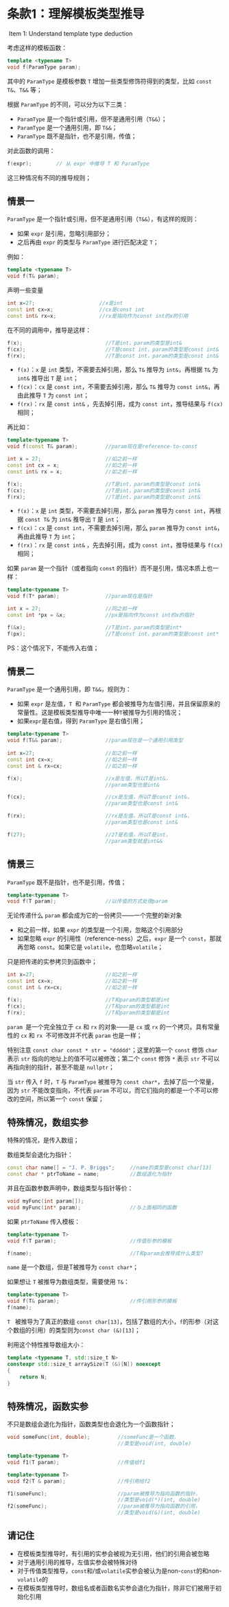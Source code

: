 # 条款1：理解模板类型推导

​		Item 1: Understand template type deduction

考虑这样的模板函数：

````c++
template <typename T>
void f(ParamType param);
````

其中的 `ParamType` 是模板参数 `T` 增加一些类型修饰符得到的类型，比如 `const  T&`、`T&&` 等；

根据 `ParamType` 的不同，可以分为以下三类：

- `ParamType` 是一个指针或引用，但不是通用引用（`T&&`）；
- `ParamType` 是一个通用引用，即 `T&&`；
- `ParamType` 既不是指针，也不是引用，传值；

对此函数的调用：

```` c++
f(expr);		// 从 expr 中推导 T 和 ParamType
````

这三种情况有不同的推导规则；



## 情景一

`ParamType` 是一个指针或引用，但不是通用引用（`T&&`），有这样的规则：

- 如果 `expr` 是引用，忽略引用部分；
- 之后再由 `expr` 的类型与 `ParamType` 进行匹配决定 `T`；

例如：

````c++
template <typename T>
void f(T& param);
````

声明一些变量

````c++
int x=27;                     //x是int
const int cx=x;               //cx是const int
const int& rx=x;              //rx是指向作为const int的x的引用
````

在不同的调用中，推导是这样：

````c++
f(x);                           //T是int，param的类型是int&
f(cx);                          //T是const int，param的类型是const int&
f(rx);                          //T是const int，param的类型是const int&
````

- `f(x)`：`x` 是 `int` 类型，不需要去掉引用，那么 `T&` 推导为 `int&`，再根据 `T&` 为 `int&` 推导出 `T` 是 `int`；
- `f(cx)`：`cx` 是 `const int`，不需要去掉引用，那么 `T&` 推导为 `const int&`，再由此推导 `T` 为 `const int`；
- `f(rx)`：`rx` 是 `const int&` ，先去掉引用，成为 `const int`，推导结果与 `f(cx)` 相同；

再比如：

````c++
template<typename T>
void f(const T& param);         //param现在是reference-to-const

int x = 27;                     //如之前一样
const int cx = x;               //如之前一样
const int& rx = x;              //如之前一样

f(x);                           //T是int，param的类型是const int&
f(cx);                          //T是int，param的类型是const int&
f(rx);                          //T是int，param的类型是const int&
````

- `f(x)`：`x` 是 `int` 类型，不需要去掉引用，那么 `param` 推导为 `const int`，再根据 `const T&` 为 `int&` 推导出 `T` 是 `int`；
- `f(cx)`：`cx` 是 `const int`，不需要去掉引用，那么 `param` 推导为 `const int&`，再由此推导 `T` 为 `int`；
- `f(rx)`：`rx` 是 `const int&` ，先去掉引用，成为 `const int`，推导结果与 `f(cx)` 相同；

如果 `param` 是一个指针（或者指向 `const` 的指针）而不是引用，情况本质上也一样：

````c++
template<typename T>
void f(T* param);               //param现在是指针

int x = 27;                     //同之前一样
const int *px = &x;             //px是指向作为const int的x的指针

f(&x);                          //T是int，param的类型是int*
f(px);                          //T是const int，param的类型是const int*
````

PS：这个情况下，不能传入右值；



## 情景二

`ParamType` 是一个通用引用，即 `T&&`，规则为：

- 如果 `expr` 是左值，`T `和 `ParamType` 都会被推导为左值引用，并且保留原来的常量性。这是模板类型推导中唯一一种`T`被推导为引用的情况；
- 如果`expr`是右值，得到 `ParamType` 是右值引用；

````c++
template<typename T>
void f(T&& param);              //param现在是一个通用引用类型
		
int x=27;                       //如之前一样
const int cx=x;                 //如之前一样
const int & rx=cx;              //如之前一样

f(x);                           //x是左值，所以T是int&，
                                //param类型也是int&

f(cx);                          //cx是左值，所以T是const int&，
                                //param类型也是const int&

f(rx);                          //rx是左值，所以T是const int&，
                                //param类型也是const int&

f(27);                          //27是右值，所以T是int，
                                //param类型就是int&&
````



## 情景三

`ParamType` 既不是指针，也不是引用，传值；

````c++
template<typename T>
void f(T param);                //以传值的方式处理param
````

无论传递什么 `param` 都会成为它的一份拷贝——一个完整的新对象

- 和之前一样，如果 `expr` 的类型是一个引用，忽略这个引用部分
- 如果忽略 `expr` 的引用性（reference-ness）之后，`expr` 是一个 `const`，那就再忽略 `const`。如果它是 `volatile`，也忽略`volatile`；

只是把传递的实参拷贝到函数中；

````c++
int x=27;                       //如之前一样
const int cx=x;                 //如之前一样
const int & rx=cx;              //如之前一样

f(x);                           //T和param的类型都是int
f(cx);                          //T和param的类型都是int
f(rx);                          //T和param的类型都是int
````

`param `是一个完全独立于 `cx` 和 `rx` 的对象——是 `cx` 或 `rx` 的一个拷贝。具有常量性的 `cx` 和 `rx `不可修改并不代表 `param` 也是一样；

特别注意 `const char const * str = "ddddd"`；这里的第一个 `const` 修饰 `char` 表示 `str` 指向的地址上的值不可以被修改；第二个 `const` 修饰 `*` 表示 `str` 不可以再指向别的指针，甚至不能是 `nullptr`；

当 `str` 传入 `f` 时，`T` 与 `ParamType` 被推导为 `const char*`，去掉了后一个常量，因为 `str` 不能改变指向，不代表 `param` 不可以，而它们指向的都是一个不可以修改的空间，所以第一个 `const` 保留；



## 特殊情况，数组实参

特殊的情况，是传入数组；

数组类型会退化为指针：

````c++
const char name[] = "J. P. Briggs";     //name的类型是const char[13]
const char * ptrToName = name;          //数组退化为指针
````

并且在函数参数声明中，数组类型与指针等价：

````c++
void myFunc(int param[]);
void myFunc(int* param);                //与上面相同的函数
````

如果 `ptrToName` 传入模板：

````c++
template<typename T>
void f(T param);                        //传值形参的模板

f(name);                                //T和param会推导成什么类型?
````

`name` 是一个数组，但是T被推导为 `const char*`；

如果想让 `T` 被推导为数组类型，需要使用 `T&`：

````c++
template<typename T>
void f(T& param);                       //传引用形参的模板
f(name);
````

`T ` 被推导为了真正的数组 `const char[13]`，包括了数组的大小，`f`的形参（对这个数组的引用）的类型则为`const char (&)[13]`；

利用这个特性推导数组大小：

````c++
template <typename T, std::size_t N>
constexpr std::size_t arraySize(T (&)[N]) noexcept
{
    return N;
}
````



## 特殊情况，函数实参

不只是数组会退化为指针，函数类型也会退化为一个函数指针；

````c++
void someFunc(int, double);         //someFunc是一个函数，
                                    //类型是void(int, double)

template<typename T>
void f1(T param);                   //传值给f1

template<typename T>
void f2(T & param);                 //传引用给f2

f1(someFunc);                       //param被推导为指向函数的指针，
                                    //类型是void(*)(int, double)
f2(someFunc);                       //param被推导为指向函数的引用，
                                    //类型是void(&)(int, double)
````



## 请记住

- 在模板类型推导时，有引用的实参会被视为无引用，他们的引用会被忽略
- 对于通用引用的推导，左值实参会被特殊对待
- 对于传值类型推导，`const`和/或`volatile`实参会被认为是non-`const`的和non-`volatile`的
- 在模板类型推导时，数组名或者函数名实参会退化为指针，除非它们被用于初始化引用